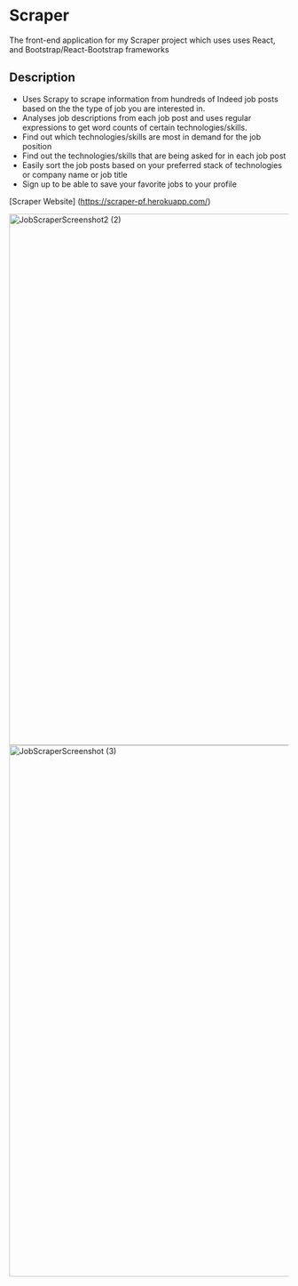 # Scraper 

The front-end application for my Scraper project which uses uses React, and Bootstrap/React-Bootstrap frameworks

## Description
* Uses Scrapy to scrape information from hundreds of Indeed job posts based on the the type of job you are interested in.
* Analyses job descriptions from each job post and uses regular expressions to get word counts of certain technologies/skills. 
* Find out which technologies/skills are most in demand for the job position
* Find out the technologies/skills that are being asked for in each job post
* Easily sort the job posts based on your preferred stack of technologies or company name or job title
* Sign up to be able to save your favorite jobs to your profile 

[Scraper Website] (https://scraper-pf.herokuapp.com/)

<img width="956" alt="JobScraperScreenshot2 (2)" src="https://user-images.githubusercontent.com/54787118/95002117-99e7a980-059e-11eb-8d05-0b2f7033fb39.png">

<img width="956" alt="JobScraperScreenshot (3)" src="https://user-images.githubusercontent.com/54787118/95002133-c6032a80-059e-11eb-9db5-a58dfc8cc5ae.png">
